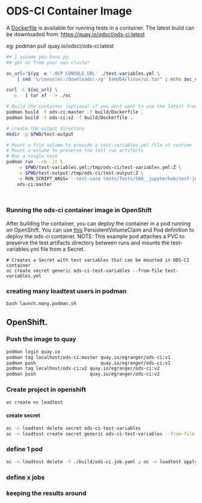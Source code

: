 # ODS-CI Container Image

A [Dockerfile](Dockerfile) is available for running tests in a container.
The latest build can be downloaded from: https://quay.io/odsci/ods-ci:latest

eg: podman pull quay.io/odsci/ods-ci:latest

```bash
## I assume you have yq.
## get oc from your own cluster

oc_url="$(yq  e '.OCP_CONSOLE_URL' ./test-variables.yml \
    | sed 's/console\-/downloads\-/g' )amd64/linux/oc.tar" ; echo $oc_url

curl -L ${oc_url} \
  -o - | tar xf - > ./oc

# Build the container (optional if you dont want to use the latest from quay.io/odsci)
podman build -t ods-ci:master -f build/Dockerfile .
podman build -t ods-ci:v2 -f build/Dockerfile .

# create the output directory
mkdir -p $PWD/test-output

# Mount a file volume to provide a test-variables.yml file at runtime
# Mount a volume to preserve the test run artifacts
# Run a single test
podman run --rm -it \
    -v $PWD/test-variables.yml:/tmp/ods-ci/test-variables.yml:Z \
    -v $PWD/test-output:/tmp/ods-ci/test-output:Z \
    -e RUN_SCRIPT_ARGS='--test-case tests/Tests/500__jupyterhub/test-jupyterlab-git-notebook.robot'  \
    ods-ci:master




```

### Running the ods-ci container image in OpenShift

After building the container, you can deploy the container in a pod running on OpenShift. You can use [this](./ods-ci.pod.yaml) PersistentVolumeClaim and Pod definition to deploy the ods-ci container.  NOTE: This example pod attaches a PVC to preserve the test artifacts directory between runs and mounts the test-variables.yml file from a Secret.

```
# Creates a Secret with test variables that can be mounted in ODS-CI container
oc create secret generic ods-ci-test-variables --from-file test-variables.yml
```


### creating many loadtest users in podman

```
bash launch.many.podman.sh
```

## OpenShift.

### Push the image to quay

```bash
podman login quay.io
podman tag localhost/ods-ci:master quay.io/egranger/ods-ci:v1
podman push                        quay.io/egranger/ods-ci:v1
podman tag localhost/ods-ci:v2 quay.io/egranger/ods-ci:v2
podman push                    quay.io/egranger/ods-ci:v2
```

### Create project in openshift

```
oc create ns loadtest

```

#### create secret

```bash
oc -n loadtest delete secret ods-ci-test-variables
oc -n loadtest create secret generic ods-ci-test-variables --from-file test-variables.yml
```


### define 1 pod

```bash
oc -n loadtest delete -f ./build/ods-ci.job.yaml ; oc -n loadtest apply -f ./build/ods-ci.job.yaml

```

### define x jobs

### keeping the results around
